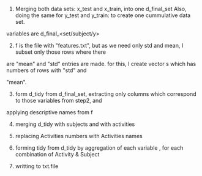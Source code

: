1) Merging both data sets: x_test and x_train, into one d_final_set
Also, doing the same for y_test and y_train: to create one cummulative data set. 

variables are d_final_<set/subject/y>

2)  f is the file with "features.txt", but as we need only std and mean, I subset only those rows where there 

are "mean" and "std" entries are made. for this, I create vector s which has numbers of rows with "std" and 

"mean". 

3) form d_tidy from d_final_set, extracting only columns which correspond to those variables from step2, and 

applying descriptive names from f 

4) merging d_tidy with subjects and with activities 

5) replacing Activities numbers with Activities names

6) forming tidy from d_tidy by aggregation of each variable , for each combination of Activity & Subject

7) writting to txt.file
